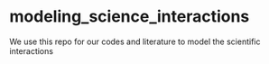 # modeling_science_interactions
We use this repo for our codes and literature to model the scientific interactions
